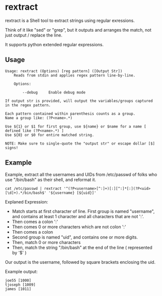 # rextract

rextract is a Shell tool to extract strings using regular exressions. 

Think of it like "sed" or "grep", but it outputs and arranges the match, not just output / replace the line.

It supports python extended regular expressions.

Usage
-----

	Usage: rextract (Options) [reg pattern] ([Output Str])
		Reads from stdin and applies regex pattern line-by-line.

		Options:

			--debug     Enable debug mode

	If output str is provided, will output the variables/groups captured in the regex pattern.

	Each pattern contained within parenthesis counts as a group.
	Name a group like: (?P<name>.*)

	Use ${1} or $1 for first group, use ${name} or $name for a name [ defined like (?P<name>.*) ]
	Use ${0} or $0 for entire matched string.

	NOTE: Make sure to single-quote the "output str" or escape dollar [$] signs!

Example
-------

Example, extract all the usernames and UIDs from /etc/passwd of folks who use "/bin/bash" as their shell, and reformat it.

	cat /etc/passwd | rextract '^(?P<username>[^:]+)[:][^:]*[:](?P<uid>[\d]+).*/bin/bash$' '${username} [${uid}]'

Explaned Expression:

* Match starts at first character of line. First group is named "username", and contains at least 1 character and all characters that are not ':'. 
* Then comes a colon ':'
* Then comes 0 or more characters which are not colon ':'
* Then comes a colon
* Second group is named "uid", and contains one or more digits.
* Then, match 0 or more characters
* Then, match the string "/bin/bash" at the end of the line ( represented by '$' )

Our output is the username, followed by square brackets enclosing the uid.

Example output:

	joe55 [1000]
	tjoseph [1009]
	james [1011]
